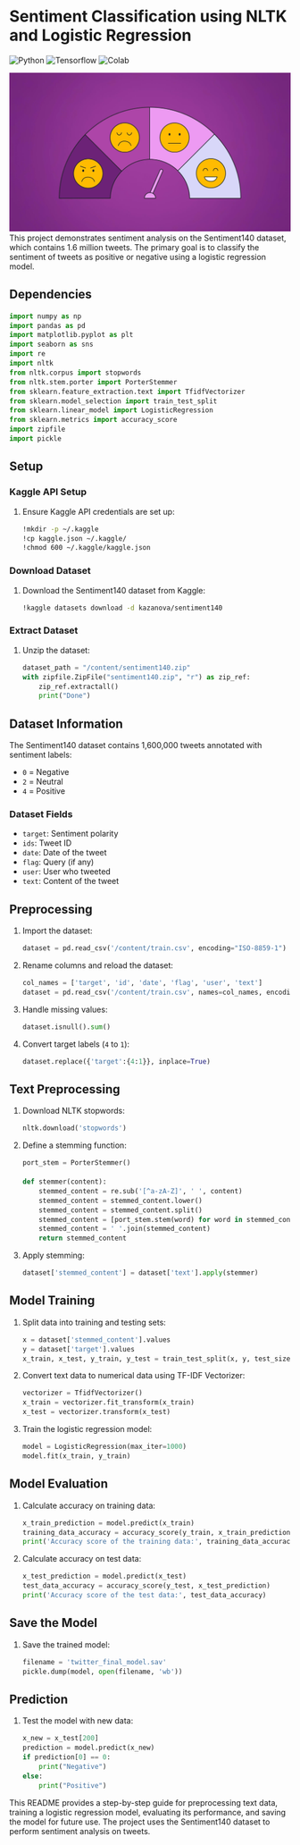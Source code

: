 # Sentiment Classification using NLTK and Logistic Regression
![Python](https://img.shields.io/badge/Python-3.12.4-blueviolet)
![Tensorflow](https://img.shields.io/badge/ML-Tensorflow-fcba03)
![Colab](https://img.shields.io/badge/Editor-GColab-blue)


![sentiment_intro_img](sentiment.jpg)
This project demonstrates sentiment analysis on the Sentiment140 dataset, which contains 1.6 million tweets. The primary goal is to classify the sentiment of tweets as positive or negative using a logistic regression model.

## Dependencies

```python
import numpy as np
import pandas as pd
import matplotlib.pyplot as plt
import seaborn as sns
import re
import nltk
from nltk.corpus import stopwords
from nltk.stem.porter import PorterStemmer
from sklearn.feature_extraction.text import TfidfVectorizer
from sklearn.model_selection import train_test_split
from sklearn.linear_model import LogisticRegression
from sklearn.metrics import accuracy_score
import zipfile
import pickle
```

## Setup

### Kaggle API Setup
1. Ensure Kaggle API credentials are set up:
    ```sh
    !mkdir -p ~/.kaggle
    !cp kaggle.json ~/.kaggle/
    !chmod 600 ~/.kaggle/kaggle.json
    ```

### Download Dataset
1. Download the Sentiment140 dataset from Kaggle:
    ```sh
    !kaggle datasets download -d kazanova/sentiment140
    ```

### Extract Dataset
1. Unzip the dataset:
    ```python
    dataset_path = "/content/sentiment140.zip"
    with zipfile.ZipFile("sentiment140.zip", "r") as zip_ref:
        zip_ref.extractall()
        print("Done")
    ```

## Dataset Information

The Sentiment140 dataset contains 1,600,000 tweets annotated with sentiment labels:
- `0` = Negative
- `2` = Neutral
- `4` = Positive

### Dataset Fields
- `target`: Sentiment polarity
- `ids`: Tweet ID
- `date`: Date of the tweet
- `flag`: Query (if any)
- `user`: User who tweeted
- `text`: Content of the tweet

## Preprocessing

1. Import the dataset:
    ```python
    dataset = pd.read_csv('/content/train.csv', encoding="ISO-8859-1")
    ```

2. Rename columns and reload the dataset:
    ```python
    col_names = ['target', 'id', 'date', 'flag', 'user', 'text']
    dataset = pd.read_csv('/content/train.csv', names=col_names, encoding="ISO-8859-1")
    ```

3. Handle missing values:
    ```python
    dataset.isnull().sum()
    ```

4. Convert target labels (`4` to `1`):
    ```python
    dataset.replace({'target':{4:1}}, inplace=True)
    ```

## Text Preprocessing

1. Download NLTK stopwords:
    ```python
    nltk.download('stopwords')
    ```

2. Define a stemming function:
    ```python
    port_stem = PorterStemmer()

    def stemmer(content):
        stemmed_content = re.sub('[^a-zA-Z]', ' ', content)
        stemmed_content = stemmed_content.lower()
        stemmed_content = stemmed_content.split()
        stemmed_content = [port_stem.stem(word) for word in stemmed_content if not word in stopwords.words('english')]
        stemmed_content = ' '.join(stemmed_content)
        return stemmed_content
    ```

3. Apply stemming:
    ```python
    dataset['stemmed_content'] = dataset['text'].apply(stemmer)
    ```

## Model Training

1. Split data into training and testing sets:
    ```python
    x = dataset['stemmed_content'].values
    y = dataset['target'].values
    x_train, x_test, y_train, y_test = train_test_split(x, y, test_size=0.2, stratify=y, random_state=2)
    ```

2. Convert text data to numerical data using TF-IDF Vectorizer:
    ```python
    vectorizer = TfidfVectorizer()
    x_train = vectorizer.fit_transform(x_train)
    x_test = vectorizer.transform(x_test)
    ```

3. Train the logistic regression model:
    ```python
    model = LogisticRegression(max_iter=1000)
    model.fit(x_train, y_train)
    ```

## Model Evaluation

1. Calculate accuracy on training data:
    ```python
    x_train_prediction = model.predict(x_train)
    training_data_accuracy = accuracy_score(y_train, x_train_prediction)
    print('Accuracy score of the training data:', training_data_accuracy)
    ```

2. Calculate accuracy on test data:
    ```python
    x_test_prediction = model.predict(x_test)
    test_data_accuracy = accuracy_score(y_test, x_test_prediction)
    print('Accuracy score of the test data:', test_data_accuracy)
    ```

## Save the Model

1. Save the trained model:
    ```python
    filename = 'twitter_final_model.sav'
    pickle.dump(model, open(filename, 'wb'))
    ```

## Prediction

1. Test the model with new data:
    ```python
    x_new = x_test[200]
    prediction = model.predict(x_new)
    if prediction[0] == 0:
        print("Negative")
    else:
        print("Positive")
    ```

This README provides a step-by-step guide for preprocessing text data, training a logistic regression model, evaluating its performance, and saving the model for future use. The project uses the Sentiment140 dataset to perform sentiment analysis on tweets.
